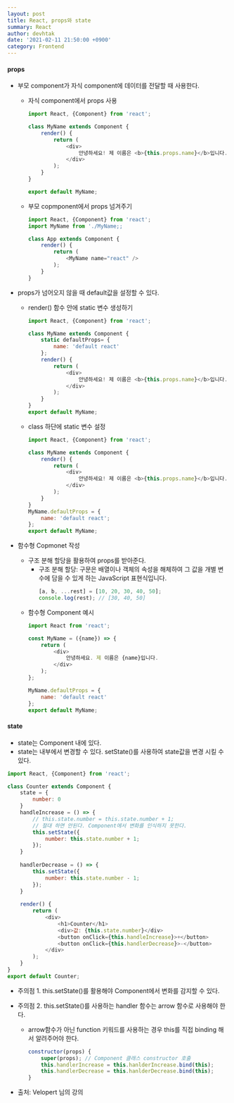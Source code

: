 ```yaml
---
layout: post
title: React, props와 state
summary: React
author: devhtak
date: '2021-02-11 21:50:00 +0900'
category: Frontend
---
```


#### props

- 부모 component가 자식 component에 데이터를 전달할 때 사용한다.
  - 자식 component에서 props 사용
    ```javascript
    import React, {Component} from 'react';

    class MyName extends Component {
        render() {
            return (
                <div>
                    안녕하세요! 제 이름은 <b>{this.props.name}</b>입니다.
                </div>
            );
        }
    }

    export default MyName;
    ```
  - 부모 copmponent에서 props 넘겨주기
    ```javascript
    import React, {Component} from 'react';
    import MyName from './MyName;;
    
    class App extends Component {
        render() {
            return (
                <MyName name="react" />
            );
        }
    }
    ```

- props가 넘어오지 않을 때 default값을 설정할 수 있다.
  - render() 함수 안에 static 변수 생성하기 
    ```javascript
    import React, {Component} from 'react';

    class MyName extends Component {
        static defaultProps= {
            name: 'default react'
        };
        render() {
            return (
                <div>
                    안녕하세요! 제 이름은 <b>{this.props.name}</b>입니다.
                </div>
            );
        }
    }
    export default MyName;
    ```
  - class 하단에 static 변수 설정
    ```javascript
    import React, {Component} from 'react';

    class MyName extends Component {
        render() {
            return (
                <div>
                    안녕하세요! 제 이름은 <b>{this.props.name}</b>입니다.
                </div>
            );
        }
    }
    MyName.defaultProps = {
        name: 'default react';
    };
    export default MyName;
    ```
  
- 함수형 Copmonet 작성
  - 구조 분해 할당을 활용하여 props를 받아준다.
    - 구조 분해 할당: 구문은 배열이나 객체의 속성을 해체하여 그 값을 개별 변수에 담을 수 있게 하는 JavaScript 표현식입니다.
      ```javascript
      [a, b, ...rest] = [10, 20, 30, 40, 50];
      console.log(rest); // [30, 40, 50]     
      ```
  - 함수형 Component 예시
    ```javascript
    import React from 'react';

    const MyName = ({name}) => {
        return (
            <div>
                안녕하세요. 제 이름은 {name}입니다.
            </div>
        );
    };

    MyName.defaultProps = {
        name: 'default react'
    };
    export default MyName;
    ```
    
#### state

- state는 Component 내에 있다.
- state는 내부에서 변경할 수 있다. setState()를 사용하여 state값을 변경 시킬 수 있다.

```javascript
import React, {Component} from 'react';

class Counter extends Component {
    state = {
        number: 0
    }
    handleIncrease = () => {
        // this.state.number = this.state.number + 1;
        // 절대 하면 안된다. Component에서 변화를 인식하지 못한다.
        this.setState({
            number: this.state.number + 1;
        });
    }
    
    handlerDecrease = () => {
        this.setState({
            number: this.state.number - 1;
        });
    }
    
    render() {
        return (
            <div>
                <h1>Counter</h1>
                <div>값: {this.state.number}</div>
                <button onClick={this.handleIncrease}>+</button>
                <button onClick={this.handlerDecrease}>-</button>
            </div>
        );
    }
}
export default Counter;
```
  - 주의점 1. this.setState()를 활용해야 Component에서 변화를 감지할 수 있다.
  - 주의점 2. this.setState()를 사용하는 handler 함수는 arrow 함수로 사용해야 한다.
    - arrow함수가 아닌 function 키워드를 사용하는 경우 this를 직접 binding 해서 알려주어야 한다.
      ```javascript
      constructor(props) {
          super(props); // Component 클래스 constructor 호출
          this.handlerIncrease = this.hanlderIncrease.bind(this);
          this.handlerDecrease = this.hanlderDecrease.bind(this);
      }
      ```

- 출처: Velopert 님의 강의
